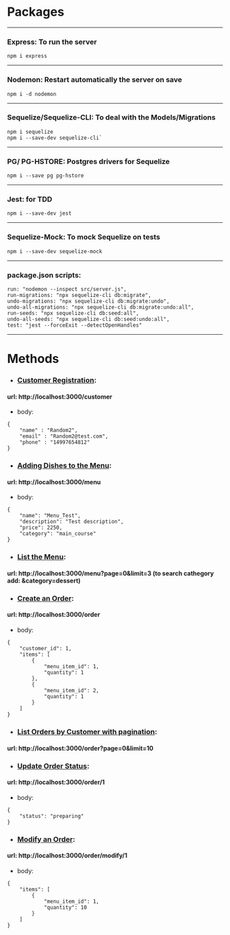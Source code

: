 ## 

# Packages
---
### Express: To run the server
```
npm i express
```
---

### Nodemon: Restart automatically the server on save
```
npm i -d nodemon
```
---
### **Sequelize/Sequelize-CLI**: To deal with the Models/Migrations
```
npm i sequelize
npm i --save-dev sequelize-cli`
```
---
### PG/ PG-HSTORE: Postgres drivers for Sequelize
```
npm i --save pg pg-hstore
```
---
### Jest: for TDD
```
npm i --save-dev jest
```
---
### Sequelize-Mock: To mock Sequelize on tests
```
npm i --save-dev sequelize-mock
```
---
### package.json scripts:
```
run: "nodemon --inspect src/server.js",
run-migrations: "npx sequelize-cli db:migrate",
undo-migrations: "npx sequelize-cli db:migrate:undo",
undo-all-migrations: "npx sequelize-cli db:migrate:undo:all",
run-seeds: "npx sequelize-cli db:seed:all",
undo-all-seeds: "npx sequelize-cli db:seed:undo:all",
test: "jest --forceExit --detectOpenHandles"
```
---
# Methods
- ### <ins>Customer Registration</ins>: 
#### url: http://localhost:3000/customer
- body:
```
{
    "name" : "Random2",
    "email" : "Random2@test.com",
    "phone" : "14997654812"
}
```

- ### <ins>Adding Dishes to the Menu</ins>: 
#### url: http://localhost:3000/menu
- body:
```
{
    "name": "Menu_Test",
    "description": "Test description",
    "price": 2250,
    "category": "main_course"
}
```

- ### <ins>List the Menu</ins>: 
#### url: http://localhost:3000/menu?page=0&limit=3 (to search cathegory add: &category=dessert)

- ### <ins>Create an Order</ins>: 
#### url: http://localhost:3000/order
- body:
```
{
    "customer_id": 1,
    "items": [
        {
            "menu_item_id": 1,
            "quantity": 1
        },
        {
            "menu_item_id": 2,
            "quantity": 1
        }
    ]
}
```

- ### <ins>List Orders by Customer with pagination</ins>: 
#### url: http://localhost:3000/order?page=0&limit=10

- ### <ins>Update Order Status</ins>: 
#### url: http://localhost:3000/order/1
- body:
```
{
    "status": "preparing"
}
```

- ### <ins>Modify an Order</ins>: 
#### url: http://localhost:3000/order/modify/1
- body:
```
{
    "items": [
        {
            "menu_item_id": 1,
            "quantity": 10
        }
    ]
}
```
